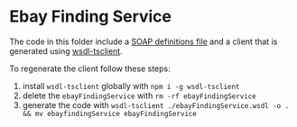 # Ebay Finding Service

The code in this folder include a [SOAP definitions file](./ebayFindingService.wsdl) and a client that is generated using
[wsdl-tsclient](https://www.npmjs.com/package/wsdl-tsclient).

To regenerate the client follow these steps:

1. install `wsdl-tsclient` globally with `npm i -g wsdl-tsclient`
2. delete the `ebayFindingService` with `rm -rf ebayFindingService`
3. generate the code with `wsdl-tsclient ./ebayFindingService.wsdl -o . && mv ebayfindingService ebayFindingService`
